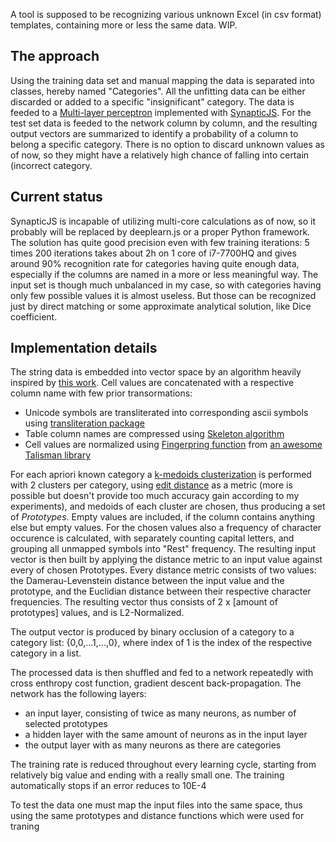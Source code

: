 A tool is supposed to be recognizing various unknown Excel (in csv format) templates, containing more or less the same data. WIP.

## The approach

Using the training data set and manual mapping the data is separated into classes, hereby named "Categories". All the unfitting data can be either discarded or added to a specific "insignificant" category. The data is feeded to a [Multi-layer perceptron](https://en.wikipedia.org/wiki/Multilayer_perceptron) implemented with [SynapticJS](https://github.com/cazala/synaptic). For the test set data is feeded to the network column by column, and the resulting output vectors are summarized to identify a probability of a column to belong a specific category. There is no option to discard unknown values as of now, so they might have a relatively high chance of falling into certain (incorrect category.

## Current status
SynapticJS is incapable of utilizing multi-core calculations as of now, so it probably will be replaced by deeplearn.js or a proper Python framework.
The solution has quite good precision even with few training iterations: 5 times 200 iterations takes about 2h on 1 core of i7-7700HQ and gives around 90% recognition rate for categories having quite enough data, especially  if the columns are named in a more or less meaningful way. The input set is though much unbalanced in my case, so with categories having only few possible values it is almost useless. But those can be recognized just by direct matching or some approximate analytical solution, like Dice coefficient.

## Implementation details

The string data is embedded into vector space by an algorithm heavily inspired by [this work](http://homepage.tudelft.nl/a9p19/papers/pr_07_strings.pdf). Cell values are concatenated with a respective column name with few prior transormations: 
* Unicode symbols are transliterated into corresponding ascii symbols using [transliteration package](https://www.npmjs.com/package/transliteration)
* Table column names are compressed using [Skeleton algorithm](http://yomguithereal.github.io/talisman/keyers#skeleton)
* Cell values are normalized using [Fingerpring function](http://yomguithereal.github.io/talisman/keyers#fingerprint) from [an awesome Talisman library](https://github.com/Yomguithereal/talisman/) 

For each apriori known category a [k-medoids clusterization](https://en.wikipedia.org/wiki/K-medoids) is performed with 2 clusters per category, using [edit distance](https://en.wikipedia.org/wiki/Damerau-Levenshtein_distance) as a metric (more is possible but doesn't provide too much accuracy gain according to my experiments), and medoids of each cluster are chosen, thus producing a set of _Prototypes_. Empty values are included, if the column contains anything else but empty values. For the chosen values also a frequency of character occurence is calculated, with separately counting capital letters, and grouping all unmapped symbols into "Rest" frequency. The resulting input vector is then built by applying the distance metric to an input value against every of chosen Prototypes. Every distance metric consists of two values: the Damerau-Levenstein distance between the input value and the prototype, and the Euclidian distance between their respective character frequencies. The resulting vector thus consists of 2 x [amount of prototypes] values, and is L2-Normalized.

The output vector is produced by binary occlusion of a category to a category list: {0,0,...1,...,0}, where index of 1 is the index of the respective category in a list.

The processed data is then shuffled and fed to a network repeatedly with cross enthropy cost function, gradient descent back-propagation. The network has the following layers:
* an input layer, consisting of twice as many neurons, as number of selected prototypes
* a hidden layer with the same amount of neurons as in the input layer
* the output layer with as many neurons as there are categories

The training rate is reduced throughout every learning cycle, starting from relatively big value and ending with a really small one. The training automatically stops if an error reduces to 10E-4

To test the data one must map the input files into the same space, thus using the same prototypes and distance functions which were used for traning


